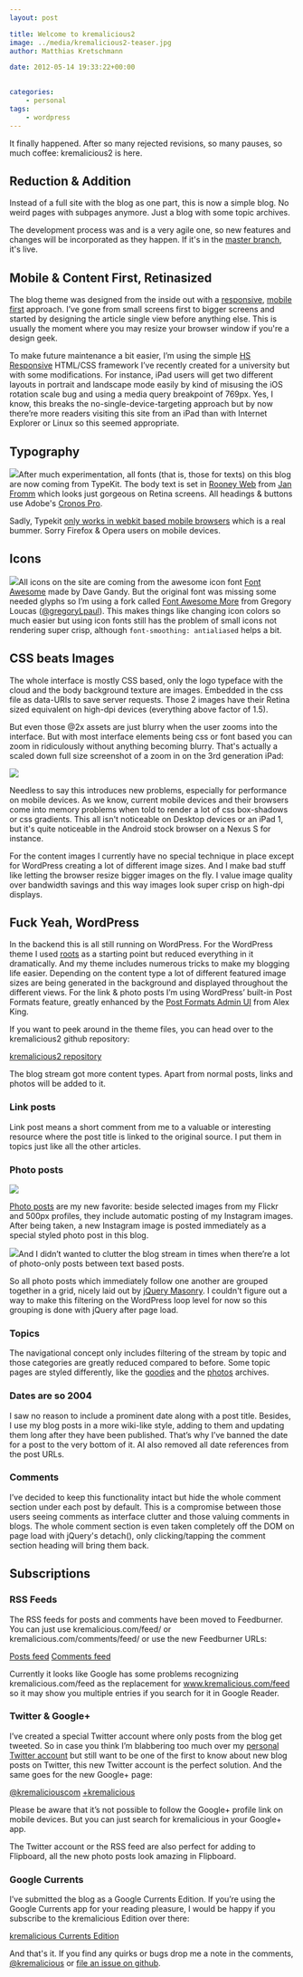 ```yaml
---
layout: post

title: Welcome to kremalicious2
image: ../media/kremalicious2-teaser.jpg
author: Matthias Kretschmann

date: 2012-05-14 19:33:22+00:00
  

categories:
    - personal
tags:
    - wordpress
---
```


It finally happened. After so many rejected revisions, so many pauses, so much coffee: kremalicious2 is here.

## Reduction & Addition

Instead of a full site with the blog as one part, this is now a simple blog. No weird pages with subpages anymore. Just a blog with some topic archives.

The development process was and is a very agile one, so new features and changes will be incorporated as they happen. If it's in the [master branch](https://github.com/kremalicious/kremalicious2), it's live.

## Mobile & Content First, Retinasized

The blog theme was designed from the inside out with a [responsive](http://www.alistapart.com/articles/responsive-web-design/), [mobile first](http://www.lukew.com/ff/entry.asp?933) approach. I’ve gone from small screens first to bigger screens and started by designing the article single view before anything else. This is usually the moment where you may resize your browser window if you're a design geek.

To make future maintenance a bit easier, I’m using the simple [HS Responsive](http://kremalicious.github.com/hsresponsive/) HTML/CSS framework I’ve recently created for a university but with some modifications. For instance, iPad users will get two different layouts in portrait and landscape mode easily by kind of misusing the iOS rotation scale bug and using a media query breakpoint of 769px. Yes, I know, this breaks the no-single-device-targeting approach but by now there’re more readers visiting this site from an iPad than with Internet Explorer or Linux so this seemed appropriate.

## Typography

![](../media/kremalicious2-typography.jpg)After much experimentation, all fonts (that is, those for texts) on this blog are now coming from TypeKit. The body text is set in [Rooney Web](http://www.janfromm.de/typefaces/rooney/overview/) from [Jan Fromm](https://twitter.com/janfromm) which looks just gorgeous on Retina screens. All headings & buttons use Adobe's [Cronos Pro](https://typekit.com/fonts/cronos-pro).

Sadly, Typekit [only works in webkit based mobile browsers](http://help.typekit.com/customer/portal/articles/6786) which is a real bummer. Sorry Firefox & Opera users on mobile devices.

## Icons

![](../media/kremalicious2-topicicons.jpg)All icons on the site are coming from the awesome icon font [Font Awesome](http://fortawesome.github.com/Font-Awesome/) made by Dave Gandy. But the original font was missing some needed glyphs so I’m using a fork called [Font Awesome More](http://gregoryloucas.github.com/Font-Awesome-More/) from Gregory Loucas ([@gregoryLpaul](https://twitter.com/gregoryLpaul)). This makes things like changing icon colors so much easier but using icon fonts still has the problem of small icons not rendering super crisp, although `font-smoothing: antialiased` helps a bit.


## CSS beats Images


The whole interface is mostly CSS based, only the logo typeface with the cloud and the body background texture are images. Embedded in the css file as data-URIs to save server requests. Those 2 images have their Retina sized equivalent on high-dpi devices (everything above factor of 1.5).

But even those @2x assets are just blurry when the user zooms into the interface. But with most interface elements being css or font based you can zoom in ridiculously without anything becoming blurry. That's actually a scaled down full size screenshot of a zoom in on the 3rd generation iPad:

![](../media/kremaliciouscom-iPad-3.jpg)

Needless to say this introduces new problems, especially for performance on mobile devices. As we know, current mobile devices and their browsers come into memory problems when told to render a lot of css box-shadows or css gradients. This all isn't noticeable on Desktop devices or an iPad 1, but it's quite noticeable in the Android stock browser on a Nexus S for instance.

For the content images I currently have no special technique in place except for WordPress creating a lot of different image sizes. And I make bad stuff like letting the browser resize bigger images on the fly. I value image quality over bandwidth savings and this way images look super crisp on high-dpi displays.


## Fuck Yeah, WordPress


In the backend this is all still running on WordPress. For the WordPress theme I used [roots](http://www.rootstheme.com/) as a starting point but reduced everything in it dramatically. And my theme includes numerous tricks to make my blogging life easier. Depending on the content type a lot of different featured image sizes are being generated in the background and displayed throughout the different views. For the link & photo posts I’m using WordPress’ built-in Post Formats feature, greatly enhanced by the [Post Formats Admin UI](http://alexking.org/blog/2011/10/25/wordpress-post-formats-admin-ui) from Alex King.

If you want to peek around in the theme files, you can head over to the kremalicious2 github repository:

[kremalicious2 repository](https://github.com/kremalicious/kremalicious2)

The blog stream got more content types. Apart from normal posts, links and photos will be added to it.


### Link posts


Link post means a short comment from me to a valuable or interesting resource where the post title is linked to the original source. I put them in topics just like all the other articles.


### Photo posts


![](../media/kremalicious2-photoposts.jpg)

[Photo posts](/photos) are my new favorite: beside selected images from my Flickr and 500px profiles, they include automatic posting of my Instagram images. After being taken, a new Instagram image is posted immediately as a special styled photo post in this blog.

![](../media/kremalicious2-photogrid.jpg)And I didn’t wanted to clutter the blog stream in times when there’re a lot of photo-only posts between text based posts.

So all photo posts which immediately follow one another are grouped together in a grid, nicely laid out by [jQuery Masonry](http://masonry.desandro.com/). I couldn't figure out a way to make this filtering on the WordPress loop level for now so this grouping is done with jQuery after page load.


### Topics


The navigational concept only includes filtering of the stream by topic and those categories are greatly reduced compared to before. Some topic pages are styled differently, like the [goodies](/goodies) and the [photos](/photos) archives.


### Dates are so 2004


I saw no reason to include a prominent date along with a post title. Besides, I use my blog posts in a more wiki-like style, adding to them and updating them long after they have been published. That’s why I’ve banned the date for a post to the very bottom of it. AI also removed all date references from the post URLs.


### Comments


I’ve decided to keep this functionality intact but hide the whole comment section under each post by default. This is a compromise between those users seeing comments as interface clutter and those valuing comments in blogs. The whole comment section is even taken completely off the DOM on page load with jQuery's detach(), only clicking/tapping the comment section heading will bring them back.

## Subscriptions

### RSS Feeds


The RSS feeds for posts and comments have been moved to Feedburner. You can just use kremalicious.com/feed/ or kremalicious.com/comments/feed/ or use the new Feedburner URLs:

[Posts feed](http://feeds.feedburner.com/kremalicious) [Comments feed](http://feeds.feedburner.com/kremalicious_comments)

Currently it looks like Google has some problems recognizing kremalicious.com/feed as the replacement for www.kremalicious.com/feed so it may show you multiple entries if you search for it in Google Reader.


### Twitter & Google+


I’ve created a special Twitter account where only posts from the blog get tweeted. So in case you think I’m blabbering too much over my [personal Twitter account](https://twitter.com/kremalicious) but still want to be one of the first to know about new blog posts on Twitter, this new Twitter account is the perfect solution. And the same goes for the new Google+ page:

[@kremaliciouscom](https://twitter.com/kremaliciouscom) [+kremalicious](https://plus.google.com/100015950464424503954)

Please be aware that it’s not possible to follow the Google+ profile link on mobile devices. But you can just search for kremalicious in your Google+ app.

The Twitter account or the RSS feed are also perfect for adding to Flipboard, all the new photo posts look amazing in Flipboard.


### Google Currents


I’ve submitted the blog as a Google Currents Edition. If you’re using the Google Currents app for your reading pleasure, I would be happy if you subscribe to the kremalicious Edition over there:

[kremalicious Currents Edition](https://www.google.com/producer/editions/CAowx93oAQ/kremalicious)

And that's it. If you find any quirks or bugs drop me a note in the comments, [@kremalicious](http://twitter.com/kremalicious) or [file an issue on github](https://github.com/kremalicious/kremalicious2/issues).
